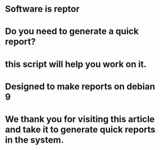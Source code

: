 # Software is reptor
# Do you need to generate a quick report?
# this script will help you work on it.
# Designed to make reports on debian 9
# We thank you for visiting this article and take it to generate quick reports in the system.
